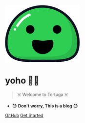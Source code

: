 ![logo](media/logo.svg)

# yoho :pirate_flag:

> :skull_and_crossbones: Welcome to Tortuga :skull_and_crossbones:

- :smiling_imp: **Don't worry, This is a blog** :smiling_imp:

[GitHub](https://github.com/huzza4j)
[Get Started](_home.md)